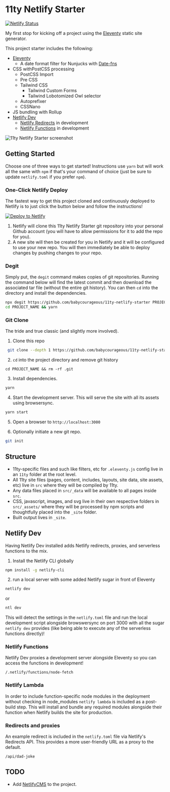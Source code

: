 # 11ty Netlify Starter

[![Netlify Status](https://api.netlify.com/api/v1/badges/6ff39233-48f7-4f80-9a82-12b0ef08ec63/deploy-status)](https://app.netlify.com/sites/11ty-netlify-starter/deploys)

My first stop for kicking off a project using the [Eleventy](https://www.11ty.io/) static site generator.

This project starter includes the following:

- [Eleventy](https://www.11ty.io)
  - A date format filter for Nunjucks with [Date-fns](https://github.com/date-fns/date-fns)
- CSS withPostCSS processing
  - PostCSS Import
  - Pre CSS
  - Tailwind CSS
    - Tailwind Custom Forms
    - Tailwind Lobotomized Owl selector
  - Autoprefixer
  - CSSNano
- JS bundling with Rollup
- [Netlify Dev](https://www.netlify.com/products/dev)
  - [Netlify Redirects](https://netlify.com/docs/redirects/) in development
  - [Netlify Functions](https://www.netlify.com/products/functions) in development

![11ty Netlify Starter screenshot](./screenshot.png)

## Getting Started

Choose one of three ways to get started! Instructions use `yarn` but will work all the same with `npm` if that's your command of choice (just be sure to update `netlify.toml` if you prefer `npm`).

### One-Click Netlify Deploy

The fastest way to get this project cloned and continuously deployed to Netlify is to just click the button below and follow the instructions!

[![Deploy to Netlify](https://www.netlify.com/img/deploy/button.svg)](https://app.netlify.com/start/deploy?repository=https://github.com/babycourageous/11ty-netlify-starter)

1. Netlify will clone this 11ty Netlify Starter git repository into your personal Github account (you will have to allow permissions for it to add the repo for you).
2. A new site will then be created for you in Netlify and it will be configured to use your new repo. You will then immediately be able to deploy changes by pushing changes to your repo.

### Degit

Simply put, the `degit` command makes copies of git repositories. Running the command below will find the latest commit and then download the associated tar file (without the entire git history). You can then `cd` into the directory and install the dependencies.

```sh
npx degit https://github.com/babycourageous/11ty-netlify-starter PROJECT_NAME
cd PROJECT_NAME && yarn
```

### Git Clone

The tride and true classic (and slightly more involved).

1. Clone this repo

```sh
 git clone --depth 1 https://github.com/babycourageous/11ty-netlify-starter.git PROJECT_NAME
```

2. `cd` into the project directory and remove git history

```
cd PROJECT_NAME && rm -rf .git
```

3. Install dependencies.

```sh
yarn
```

4. Start the development server. This will serve the site with all its assets using browsersync.

```sh
yarn start
```

5. Open a browser to `http://localhost:3000`

6. Optionally initiate a new git repo.

```sh
git init
```

## Structure

- 11ty-specific files and such like filters, etc for `.eleventy.js` config live in an `11ty` folder at the root level.
- All 11ty site files (pages, content, includes, layouts, site data, site assets, etc) live in `src` where they will be compiled by 11ty.
- Any data files placed in `src/_data` will be available to all pages inside `src`.
- CSS, javascript, images, and svg live in their own respective folders in `src/_assets/` where they will be processed by npm scripts and thoughtfully placed into the `_site` folder.
- Built output lives in `_site`.

## Netlify Dev

Having Netlify Dev installed adds Netlify redirects, proxies, and serverless functions to the mix.

1. Install the Netlify CLI globally

```sh
npm install -g netlify-cli
```

2. run a local server with some added Netlify sugar in front of Eleventy

```sh
netlify dev
```

or

```sh
ntl dev
```

This will detect the settings in the `netlify.toml` file and run the local development script alongside browswersync on port 3000 with all the sugar `netlify dev` provides (like being able to execute any of the serverless functions directly)!

### Netlify Functions

Netlify Dev proxies a development server alongside Eleventy so you can access the functions in development!

```
/.netlify/functions/node-fetch
```

### Netlify Lambda

In order to include function-specific node modules in the deployment without checking in node_modules `netlify lambda` is included as a post-build step. This will install and bundle any required modules alongside their function when Netlify builds the site for production.

### Redirects and proxies

An example redirect is included in the `netlify.toml` file via Netlify's Redirects API. This provides a more user-friendly URL as a proxy to the default.

```
/api/dad-joke
```

## TODO

- Add [NetlifyCMS](https://www.netlifycms.org/) to the project.
